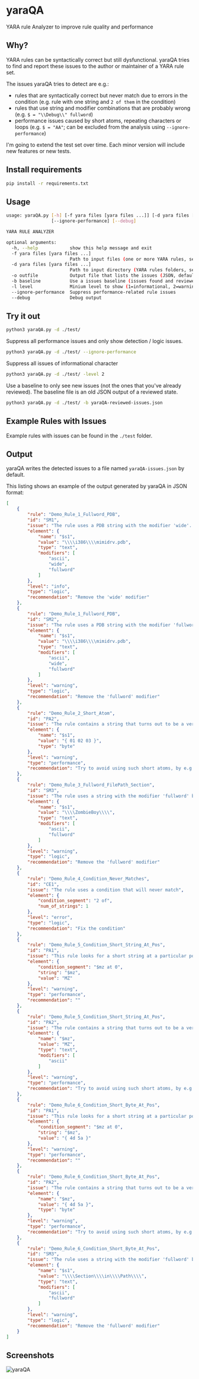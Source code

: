 # yaraQA
YARA rule Analyzer to improve rule quality and performance

## Why?

YARA rules can be syntactically correct but still dysfunctional. yaraQA tries to find and report these issues to the author or maintainer of a YARA rule set.

The issues yaraQA tries to detect are e.g.:

- rules that are syntactically correct but never match due to errors in the condition (e.g. rule with one string and `2 of them` in the condition)
- rules that use string and modifier combinations that are probably wrong (e.g. `$ = "\\Debug\\" fullword`)
- performance issues caused by short atoms, repeating characters or loops (e.g. `$ = "AA"`; can be excluded from the analysis using `--ignore-performance`)

I'm going to extend the test set over time. Each minor version will include new features or new tests.

## Install requirements

```bash
pip install -r requirements.txt
```

## Usage

```bash
usage: yaraQA.py [-h] [-f yara files [yara files ...]] [-d yara files [yara files ...]] [-o outfile] [-b baseline] [-l level]
                 [--ignore-performance] [--debug]

YARA RULE ANALYZER

optional arguments:
  -h, --help            show this help message and exit
  -f yara files [yara files ...]
                        Path to input files (one or more YARA rules, separated by space)
  -d yara files [yara files ...]
                        Path to input directory (YARA rules folders, separated by space)
  -o outfile            Output file that lists the issues (JSON, default: 'yaraQA-issues.json') 
  -b baseline           Use a issues baseline (issues found and reviewed before) to filter issues
  -l level              Minium level to show (1=informational, 2=warning, 3=critical)
  --ignore-performance  Suppress performance-related rule issues
  --debug               Debug output
```

## Try it out

```bash
python3 yaraQA.py -d ./test/
```

Suppress all performance issues and only show detection / logic issues.
```bash
python3 yaraQA.py -d ./test/ --ignore-performance
```

Suppress all issues of informational character
```bash
python3 yaraQA.py -d ./test/ -level 2
```

Use a baseline to only see new issues (not the ones that you've already reviewed). The baseline file is an old JSON output of a reviewed state.

```bash
python3 yaraQA.py -d ./test/ -b yaraQA-reviewed-issues.json
```

## Example Rules with Issues

Example rules with issues can be found in the `./test` folder.

## Output

yaraQA writes the detected issues to a file named `yaraQA-issues.json` by default.

This listing shows an example of the output generated by yaraQA in JSON format:

```json
[
    {
        "rule": "Demo_Rule_1_Fullword_PDB",
        "id": "SM1",
        "issue": "The rule uses a PDB string with the modifier 'wide'. PDB strings are always included as ASCII strings. The 'wide' keyword is unneeded.",
        "element": {
            "name": "$s1",
            "value": "\\\\i386\\\\mimidrv.pdb",
            "type": "text",
            "modifiers": [
                "ascii",
                "wide",
                "fullword"
            ]
        },
        "level": "info",
        "type": "logic",
        "recommendation": "Remove the 'wide' modifier"
    },
    {
        "rule": "Demo_Rule_1_Fullword_PDB",
        "id": "SM2",
        "issue": "The rule uses a PDB string with the modifier 'fullword' but it starts with two backslashes and thus the modifier could lead to a dysfunctional rule.",
        "element": {
            "name": "$s1",
            "value": "\\\\i386\\\\mimidrv.pdb",
            "type": "text",
            "modifiers": [
                "ascii",
                "wide",
                "fullword"
            ]
        },
        "level": "warning",
        "type": "logic",
        "recommendation": "Remove the 'fullword' modifier"
    },
    {
        "rule": "Demo_Rule_2_Short_Atom",
        "id": "PA2",
        "issue": "The rule contains a string that turns out to be a very short atom, which could cause a reduced performance of the complete rule set or increased memory usage.",
        "element": {
            "name": "$s1",
            "value": "{ 01 02 03 }",
            "type": "byte"
        },
        "level": "warning",
        "type": "performance",
        "recommendation": "Try to avoid using such short atoms, by e.g. adding a few more bytes to the beginning or the end (e.g. add a binary 0 in front or a space after the string). Every additional byte helps."
    },
    {
        "rule": "Demo_Rule_3_Fullword_FilePath_Section",
        "id": "SM3",
        "issue": "The rule uses a string with the modifier 'fullword' but it starts and ends with two backslashes and thus the modifier could lead to a dysfunctional rule.",
        "element": {
            "name": "$s1",
            "value": "\\\\ZombieBoy\\\\",
            "type": "text",
            "modifiers": [
                "ascii",
                "fullword"
            ]
        },
        "level": "warning",
        "type": "logic",
        "recommendation": "Remove the 'fullword' modifier"
    },
    {
        "rule": "Demo_Rule_4_Condition_Never_Matches",
        "id": "CE1",
        "issue": "The rule uses a condition that will never match",
        "element": {
            "condition_segment": "2 of",
            "num_of_strings": 1
        },
        "level": "error",
        "type": "logic",
        "recommendation": "Fix the condition"
    },
    {
        "rule": "Demo_Rule_5_Condition_Short_String_At_Pos",
        "id": "PA1",
        "issue": "This rule looks for a short string at a particular position. A short string represents a short atom and could be rewritten to an expression using uint(x) at position.",
        "element": {
            "condition_segment": "$mz at 0",
            "string": "$mz",
            "value": "MZ"
        },
        "level": "warning",
        "type": "performance",
        "recommendation": ""
    },
    {
        "rule": "Demo_Rule_5_Condition_Short_String_At_Pos",
        "id": "PA2",
        "issue": "The rule contains a string that turns out to be a very short atom, which could cause a reduced performance of the complete rule set or increased memory usage.",
        "element": {
            "name": "$mz",
            "value": "MZ",
            "type": "text",
            "modifiers": [
                "ascii"
            ]
        },
        "level": "warning",
        "type": "performance",
        "recommendation": "Try to avoid using such short atoms, by e.g. adding a few more bytes to the beginning or the end (e.g. add a binary 0 in front or a space after the string). Every additional byte helps."
    },
    {
        "rule": "Demo_Rule_6_Condition_Short_Byte_At_Pos",
        "id": "PA1",
        "issue": "This rule looks for a short string at a particular position. A short string represents a short atom and could be rewritten to an expression using uint(x) at position.",
        "element": {
            "condition_segment": "$mz at 0",
            "string": "$mz",
            "value": "{ 4d 5a }"
        },
        "level": "warning",
        "type": "performance",
        "recommendation": ""
    },
    {
        "rule": "Demo_Rule_6_Condition_Short_Byte_At_Pos",
        "id": "PA2",
        "issue": "The rule contains a string that turns out to be a very short atom, which could cause a reduced performance of the complete rule set or increased memory usage.",
        "element": {
            "name": "$mz",
            "value": "{ 4d 5a }",
            "type": "byte"
        },
        "level": "warning",
        "type": "performance",
        "recommendation": "Try to avoid using such short atoms, by e.g. adding a few more bytes to the beginning or the end (e.g. add a binary 0 in front or a space after the string). Every additional byte helps."
    },
    {
        "rule": "Demo_Rule_6_Condition_Short_Byte_At_Pos",
        "id": "SM3",
        "issue": "The rule uses a string with the modifier 'fullword' but it starts and ends with two backslashes and thus the modifier could lead to a dysfunctional rule.",
        "element": {
            "name": "$s1",
            "value": "\\\\Section\\\\in\\\\Path\\\\",
            "type": "text",
            "modifiers": [
                "ascii",
                "fullword"
            ]
        },
        "level": "warning",
        "type": "logic",
        "recommendation": "Remove the 'fullword' modifier"
    }
]
```

## Screenshots

![yaraQA](./screens/yaraqa-1.png)
